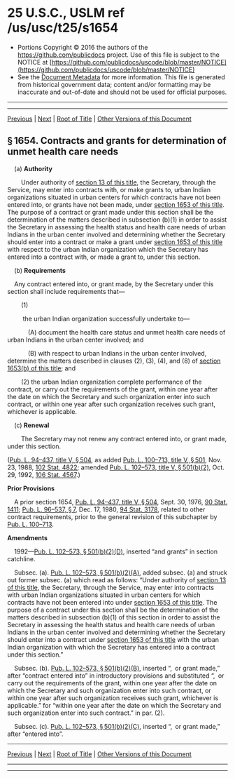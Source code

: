 ---
---

# 25 U.S.C., USLM ref /us/usc/t25/s1654

* Portions Copyright © 2016 the authors of the https://github.com/publicdocs project.
  Use of this file is subject to the NOTICE at [https://github.com/publicdocs/uscode/blob/master/NOTICE](https://github.com/publicdocs/uscode/blob/master/NOTICE)
* See the [Document Metadata](././../../../../..//README.md) for more information.
  This file is generated from historical government data; content and/or formatting may be inaccurate and out-of-date and should not be used for official purposes.

----------
----------

[Previous](./../../../../..//us/usc/t25/ch18/schIV/m__us_usc_t25_s1653.md) | [Next](./../../../../..//us/usc/t25/ch18/schIV/m__us_usc_t25_s1655.md) | [Root of Title](./../../../../../) | [Other Versions of this Document](https://publicdocs.github.io/go/links?ns=uslm&ref=%2Fus%2Fusc%2Ft25%2Fs1654)

## § 1654. Contracts and grants for determination of unmet health care needs

    (a) __Authority__ 

        Under authority of [section 13 of this title][/us/usc/t25/s13], the Secretary, through the Service, may enter into contracts with, or make grants to, urban Indian organizations situated in urban centers for which contracts have not been entered into, or grants have not been made, under [section 1653 of this title][/us/usc/t25/s1653]. The purpose of a contract or grant made under this section shall be the determination of the matters described in subsection (b)(1) in order to assist the Secretary in assessing the health status and health care needs of urban Indians in the urban center involved and determining whether the Secretary should enter into a contract or make a grant under [section 1653 of this title][/us/usc/t25/s1653] with respect to the urban Indian organization which the Secretary has entered into a contract with, or made a grant to, under this section.

    (b) __Requirements__ 

    Any contract entered into, or grant made, by the Secretary under this section shall include requirements that—

        (1)

         the urban Indian organization successfully undertake to—

            (A) document the health care status and unmet health care needs of urban Indians in the urban center involved; and

            (B) with respect to urban Indians in the urban center involved, determine the matters described in clauses (2), (3), (4), and (8) of [section 1653(b) of this title][/us/usc/t25/s1653/b]; and

        (2) the urban Indian organization complete performance of the contract, or carry out the requirements of the grant, within one year after the date on which the Secretary and such organization enter into such contract, or within one year after such organization receives such grant, whichever is applicable.

    (c) __Renewal__ 

        The Secretary may not renew any contract entered into, or grant made, under this section.

([Pub. L. 94–437, title V, § 504][/us/pl/94/437/s504], as added [Pub. L. 100–713, title V, § 501][/us/pl/100/713/s501], Nov. 23, 1988, [102 Stat. 4822][/us/stat/102/4822]; amended [Pub. L. 102–573, title V, § 501(b)(2)][/us/pl/102/573/s501/b/2], Oct. 29, 1992, [106 Stat. 4567][/us/stat/106/4567].)

 __Prior Provisions__ 

    A prior section 1654, [Pub. L. 94–437, title V, § 504][/us/pl/94/437/s504], Sept. 30, 1976, [90 Stat. 1411][/us/stat/90/1411]; [Pub. L. 96–537, § 7][/us/pl/96/537/s7], Dec. 17, 1980, [94 Stat. 3178][/us/stat/94/3178], related to other contract requirements, prior to the general revision of this subchapter by [Pub. L. 100–713][/us/pl/100/713].

 __Amendments__ 

    1992—[Pub. L. 102–573, § 501(b)(2)(D)][/us/pl/102/573/s501/b/2/D], inserted “and grants” in section catchline.

    Subsec. (a). [Pub. L. 102–573, § 501(b)(2)(A)][/us/pl/102/573/s501/b/2/A], added subsec. (a) and struck out former subsec. (a) which read as follows: “Under authority of [section 13 of this title][/us/usc/t25/s13], the Secretary, through the Service, may enter into contracts with urban Indian organizations situated in urban centers for which contracts have not been entered into under [section 1653 of this title][/us/usc/t25/s1653]. The purpose of a contract under this section shall be the determination of the matters described in subsection (b)(1) of this section in order to assist the Secretary in assessing the health status and health care needs of urban Indians in the urban center involved and determining whether the Secretary should enter into a contract under [section 1653 of this title][/us/usc/t25/s1653] with the urban Indian organization with which the Secretary has entered into a contract under this section.”

    Subsec. (b). [Pub. L. 102–573, § 501(b)(2)(B)][/us/pl/102/573/s501/b/2/B], inserted “, or grant made,” after “contract entered into” in introductory provisions and substituted “, or carry out the requirements of the grant, within one year after the date on which the Secretary and such organization enter into such contract, or within one year after such organization receives such grant, whichever is applicable.” for “within one year after the date on which the Secretary and such organization enter into such contract.” in par. (2).

    Subsec. (c). [Pub. L. 102–573, § 501(b)(2)(C)][/us/pl/102/573/s501/b/2/C], inserted “, or grant made,” after “entered into”.

----------

[Previous](./../../../../..//us/usc/t25/ch18/schIV/m__us_usc_t25_s1653.md) | [Next](./../../../../..//us/usc/t25/ch18/schIV/m__us_usc_t25_s1655.md) | [Root of Title](./../../../../../) | [Other Versions of this Document](https://publicdocs.github.io/go/links?ns=uslm&ref=%2Fus%2Fusc%2Ft25%2Fs1654)

----------
----------

[/us/usc/t25/s13]: https://publicdocs.github.io/go/links?ns=uslm&ref=%2Fus%2Fusc%2Ft25%2Fs13
[/us/usc/t25/s1653]: https://publicdocs.github.io/go/links?ns=uslm&ref=%2Fus%2Fusc%2Ft25%2Fs1653
[/us/usc/t25/s1653]: https://publicdocs.github.io/go/links?ns=uslm&ref=%2Fus%2Fusc%2Ft25%2Fs1653
[/us/usc/t25/s1653/b]: https://publicdocs.github.io/go/links?ns=uslm&ref=%2Fus%2Fusc%2Ft25%2Fs1653%2Fb
[/us/pl/94/437/s504]: https://publicdocs.github.io/go/links?ns=uslm&ref=%2Fus%2Fpl%2F94%2F437%2Fs504
[/us/pl/100/713/s501]: https://publicdocs.github.io/go/links?ns=uslm&ref=%2Fus%2Fpl%2F100%2F713%2Fs501
[/us/stat/102/4822]: https://publicdocs.github.io/go/links?ns=uslm&ref=%2Fus%2Fstat%2F102%2F4822
[/us/pl/102/573/s501/b/2]: https://publicdocs.github.io/go/links?ns=uslm&ref=%2Fus%2Fpl%2F102%2F573%2Fs501%2Fb%2F2
[/us/stat/106/4567]: https://publicdocs.github.io/go/links?ns=uslm&ref=%2Fus%2Fstat%2F106%2F4567
[/us/pl/94/437/s504]: https://publicdocs.github.io/go/links?ns=uslm&ref=%2Fus%2Fpl%2F94%2F437%2Fs504
[/us/stat/90/1411]: https://publicdocs.github.io/go/links?ns=uslm&ref=%2Fus%2Fstat%2F90%2F1411
[/us/pl/96/537/s7]: https://publicdocs.github.io/go/links?ns=uslm&ref=%2Fus%2Fpl%2F96%2F537%2Fs7
[/us/stat/94/3178]: https://publicdocs.github.io/go/links?ns=uslm&ref=%2Fus%2Fstat%2F94%2F3178
[/us/pl/100/713]: https://publicdocs.github.io/go/links?ns=uslm&ref=%2Fus%2Fpl%2F100%2F713
[/us/pl/102/573/s501/b/2/D]: https://publicdocs.github.io/go/links?ns=uslm&ref=%2Fus%2Fpl%2F102%2F573%2Fs501%2Fb%2F2%2FD
[/us/pl/102/573/s501/b/2/A]: https://publicdocs.github.io/go/links?ns=uslm&ref=%2Fus%2Fpl%2F102%2F573%2Fs501%2Fb%2F2%2FA
[/us/usc/t25/s13]: https://publicdocs.github.io/go/links?ns=uslm&ref=%2Fus%2Fusc%2Ft25%2Fs13
[/us/usc/t25/s1653]: https://publicdocs.github.io/go/links?ns=uslm&ref=%2Fus%2Fusc%2Ft25%2Fs1653
[/us/usc/t25/s1653]: https://publicdocs.github.io/go/links?ns=uslm&ref=%2Fus%2Fusc%2Ft25%2Fs1653
[/us/pl/102/573/s501/b/2/B]: https://publicdocs.github.io/go/links?ns=uslm&ref=%2Fus%2Fpl%2F102%2F573%2Fs501%2Fb%2F2%2FB
[/us/pl/102/573/s501/b/2/C]: https://publicdocs.github.io/go/links?ns=uslm&ref=%2Fus%2Fpl%2F102%2F573%2Fs501%2Fb%2F2%2FC


